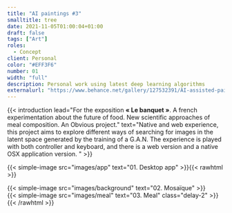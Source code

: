 ```yaml
---
title: "AI paintings #3"
smalltitle: tree
date: 2021-11-05T01:00:04+01:00
draft: false
tags: ["Art"]
roles:
  - Concept
client: Personal
color: "#EFF3F6"
number: 01
width: "full"
description: Personal work using latest deep learning algorithms
externalurl: "https://www.behance.net/gallery/127532391/AI-assisted-paintings"
---
```


{{< introduction lead="For the exposition **« Le banquet »**. A french experimentation about the future of food. New scientific approaches of meal composition. An Obvious project." text="Native and web experience, this project aims to explore different ways of searching for images in the latent space generated by the training of a G.A.N. The experience is played with both controller and keyboard, and there is a web version and a native OSX application version. "  >}}

  <!-- {{< leading text="For the exposition **« Le banquet »**. A french experimentation about the future of food. New scientific approaches of meal composition. An Obvious project." >}} -->

  <!-- Native and web experience, this project aims to explore different ways of searching for images in the latent space generated by the training of a G.A.N.
  The experience is played with both controller and keyboard, and there is a web version and a native OSX application version.

  A G.A.N. (Generative Adversorial Network) is a generative model where two networks are presented competing in a game theory scenario. The first network is the generator, a sample is produced (here, an image), while its opponent, the discriminator, tries to detect if a sample is real or if it is the result of the generator. Learning can be modeled as a zero-sum game.

  ## Case study

  Pour cette experience, -->

{{< simple-image src="images/app" text="01. Desktop app" >}}{{< rawhtml >}}

  <div class="project-two-column-grid">
    <div>
        {{< simple-image src="images/background" text="02. Mosaïque" >}}
    </div>
    <div>
        {{< simple-image src="images/meal" text="03. Meal" class="delay-2" >}}
    </div>
  </div>
  {{< /rawhtml >}}
